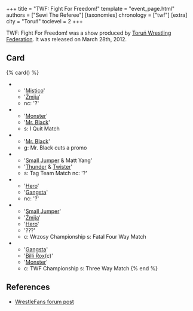 +++
title = "TWF: Fight For Freedom!"
template = "event_page.html"
authors = ["Sewi The Referee"]
[taxonomies]
chronology = ["twf"]
[extra]
city = "Toruń"
toclevel = 2
+++

TWF: Fight For Freedom! was a show produced by [Toruń Wrestling Federation](@/o/twf.md). It was released on March 28th, 2012.

## Card

{% card() %}
- - '[Mistico](@/w/mistico.md)'
  - '[Żmija](@/w/zmija.md)'
  - nc: '?'
- - '[Monster](@/w/chris-hunter.md)'
  - '[Mr. Black](@/w/mr-black.md)'
  - s: I Quit Match
- - '[Mr. Black](@/w/mr-black.md)'
  - g: Mr. Black cuts a promo
- - '[Small Jumper](@/w/small-jumper.md) & Matt Yang'
  - '[Thunder](@/w/thunder.md) & [Twister](@/w/twister.md)'
  - s: Tag Team Match
    nc: '?'
- - '[Hero](@/w/pj-blake.md)'
  - '[Gangsta](@/w/jay-revolt.md)'
  - nc: '?'
- - '[Small Jumper](@/w/small-jumper.md)'
  - '[Żmija](@/w/zmija.md)'
  - '[Hero](@/w/pj-blake.md)'
  - '???'
  - c: Wrzosy Championship
    s: Fatal Four Way Match
- - '[Gangsta](@/w/jay-revolt.md)'
  - '[Billi Rox](@/w/corin-mear.md)(c)'
  - '[Monster](@/w/chris-hunter.md)'
  - c: TWF Championship
    s: Three Way Match
{% end %}

## References

* [WrestleFans forum post](https://wrestlefans.pl/forum/viewtopic.php?f=59&t=28746)
